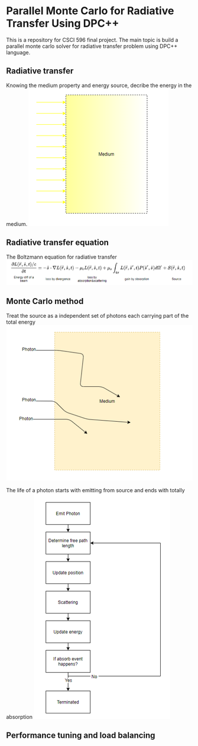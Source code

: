 # Parallel Monte Carlo for Radiative Transfer Using DPC++ 
This is a repository for CSCI 596 final project. The main topic is build a parallel monte carlo solver for radiative transfer problem using DPC++ language.

## Radiative transfer
Knowing the medium property and energy source, decribe the energy in the medium.
![image](https://github.com/yzhu0447/cs596_project/blob/main/IMG/1.png)
## Radiative transfer equation
The Boltzmann equation for radiative transfer
![image](https://github.com/yzhu0447/cs596_project/blob/main/IMG/5.png)
## Monte Carlo method
Treat the source as a independent set of photons each carrying part of the total energy 
![image](https://github.com/yzhu0447/cs596_project/blob/main/IMG/3.png)

The life of a photon starts with emitting from source and ends with totally absorption
![image](https://github.com/yzhu0447/cs596_project/blob/main/IMG/2.png)
## Performance tuning and load balancing
